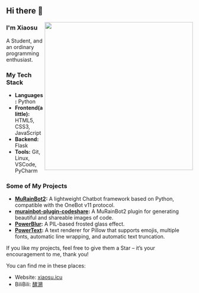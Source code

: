 ## Hi there 👋

<img align="right" width="400" src="https://github-readme-stats.vercel.app/api?username=xiaosuyyds&theme=transparent&include_all_commits=true&show_icons=true&hide_border=true" />

### I'm Xiaosu
A Student, and an ordinary programming enthusiast.

### My Tech Stack

*   **Languages:** Python
*   **Frontend(a little):** HTML5, CSS3, JavaScript
*   **Backend:** Flask
*   **Tools:** Git, Linux, VSCode, PyCharm

### Some of My Projects

*   **[MuRainBot2](https://github.com/MuRainBot/MuRainBot2):** A lightweight Chatbot framework based on Python, compatible with the OneBot v11 protocol.
*   **[murainbot-plugin-codeshare](https://github.com/xiaosuyyds/murainbot-plugin-codeshare):** A MuRainBot2 plugin for generating beautiful and shareable images of code.
*   **[PowerBlur](https://github.com/xiaosuyyds/PowerBlur):** A PIL-based frosted glass effect.
*   **[PowerText](https://github.com/xiaosuyyds/PowerText):** A text renderer for Pillow that supports emojis, multiple fonts, automatic line wrapping, and automatic text truncation.

If you like my projects, feel free to give them a Star – it’s your encouragement to me, thank you!

You can find me in these places:
  - Website: [xiaosu.icu](https://xiaosu.icu)
  - BiliBili: [酵溯](https://space.bilibili.com/471141957)
